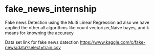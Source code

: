 # fake_news_internship
Fake news Detection using the Multi Linear Regression ad also we have applied the other all algorithms like count vectorizer,Naive bayes, and k means for knowning the accuracy


Data set link for fake news datection
https://www.kaggle.com/c/fake-news/data?select=train.csv


